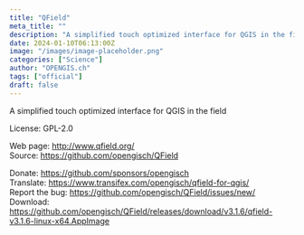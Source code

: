 ```yaml
---
title: "QField"
meta_title: ""
description: "A simplified touch optimized interface for QGIS in the field."
date: 2024-01-10T06:13:00Z
image: "/images/image-placeholder.png"
categories: ["Science"]
author: "OPENGIS.ch"
tags: ["official"]
draft: false
---
```


A simplified touch optimized interface for QGIS in the field

License: GPL-2.0

Web page: http://www.qfield.org/  
Source: https://github.com/opengisch/QField

Donate: https://github.com/sponsors/opengisch  
Translate: https://www.transifex.com/opengisch/qfield-for-qgis/  
Report the bug: https://github.com/opengisch/QField/issues/new/  
Download: https://github.com/opengisch/QField/releases/download/v3.1.6/qfield-v3.1.6-linux-x64.AppImage
